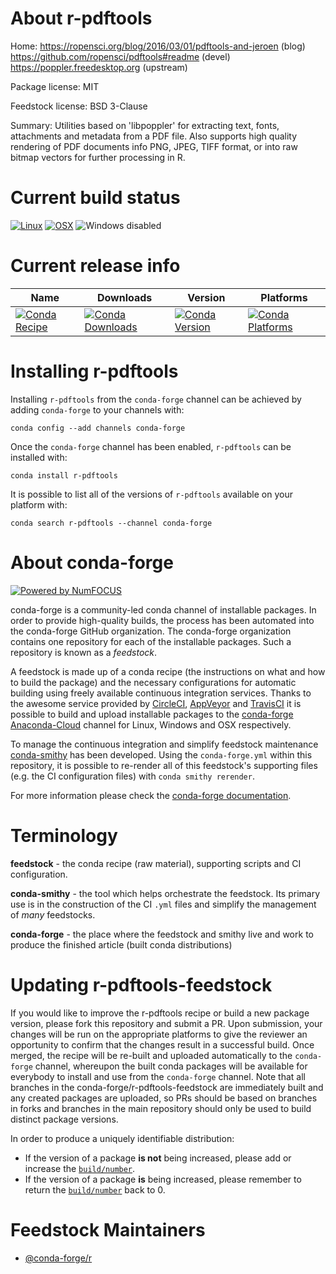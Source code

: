 <!--
# -*- mode: jinja -*-
-->

About r-pdftools
================

Home: https://ropensci.org/blog/2016/03/01/pdftools-and-jeroen (blog) https://github.com/ropensci/pdftools#readme (devel) https://poppler.freedesktop.org (upstream)

Package license: MIT

Feedstock license: BSD 3-Clause

Summary: Utilities based on 'libpoppler' for extracting text, fonts, attachments and  metadata from a PDF file. Also supports high quality rendering of PDF documents info PNG, JPEG, TIFF format, or into raw bitmap vectors for further processing in R.



Current build status
====================

[![Linux](https://img.shields.io/circleci/project/github/conda-forge/r-pdftools-feedstock/master.svg?label=Linux)](https://circleci.com/gh/conda-forge/r-pdftools-feedstock)
[![OSX](https://img.shields.io/travis/conda-forge/r-pdftools-feedstock/master.svg?label=macOS)](https://travis-ci.org/conda-forge/r-pdftools-feedstock)
![Windows disabled](https://img.shields.io/badge/Windows-disabled-lightgrey.svg)

Current release info
====================

| Name | Downloads | Version | Platforms |
| --- | --- | --- | --- |
| [![Conda Recipe](https://img.shields.io/badge/recipe-r--pdftools-green.svg)](https://anaconda.org/conda-forge/r-pdftools) | [![Conda Downloads](https://img.shields.io/conda/dn/conda-forge/r-pdftools.svg)](https://anaconda.org/conda-forge/r-pdftools) | [![Conda Version](https://img.shields.io/conda/vn/conda-forge/r-pdftools.svg)](https://anaconda.org/conda-forge/r-pdftools) | [![Conda Platforms](https://img.shields.io/conda/pn/conda-forge/r-pdftools.svg)](https://anaconda.org/conda-forge/r-pdftools) |

Installing r-pdftools
=====================

Installing `r-pdftools` from the `conda-forge` channel can be achieved by adding `conda-forge` to your channels with:

```
conda config --add channels conda-forge
```

Once the `conda-forge` channel has been enabled, `r-pdftools` can be installed with:

```
conda install r-pdftools
```

It is possible to list all of the versions of `r-pdftools` available on your platform with:

```
conda search r-pdftools --channel conda-forge
```


About conda-forge
=================

[![Powered by NumFOCUS](https://img.shields.io/badge/powered%20by-NumFOCUS-orange.svg?style=flat&colorA=E1523D&colorB=007D8A)](http://numfocus.org)

conda-forge is a community-led conda channel of installable packages.
In order to provide high-quality builds, the process has been automated into the
conda-forge GitHub organization. The conda-forge organization contains one repository
for each of the installable packages. Such a repository is known as a *feedstock*.

A feedstock is made up of a conda recipe (the instructions on what and how to build
the package) and the necessary configurations for automatic building using freely
available continuous integration services. Thanks to the awesome service provided by
[CircleCI](https://circleci.com/), [AppVeyor](https://www.appveyor.com/)
and [TravisCI](https://travis-ci.org/) it is possible to build and upload installable
packages to the [conda-forge](https://anaconda.org/conda-forge)
[Anaconda-Cloud](https://anaconda.org/) channel for Linux, Windows and OSX respectively.

To manage the continuous integration and simplify feedstock maintenance
[conda-smithy](https://github.com/conda-forge/conda-smithy) has been developed.
Using the ``conda-forge.yml`` within this repository, it is possible to re-render all of
this feedstock's supporting files (e.g. the CI configuration files) with ``conda smithy rerender``.

For more information please check the [conda-forge documentation](https://conda-forge.org/docs/).

Terminology
===========

**feedstock** - the conda recipe (raw material), supporting scripts and CI configuration.

**conda-smithy** - the tool which helps orchestrate the feedstock.
                   Its primary use is in the construction of the CI ``.yml`` files
                   and simplify the management of *many* feedstocks.

**conda-forge** - the place where the feedstock and smithy live and work to
                  produce the finished article (built conda distributions)


Updating r-pdftools-feedstock
=============================

If you would like to improve the r-pdftools recipe or build a new
package version, please fork this repository and submit a PR. Upon submission,
your changes will be run on the appropriate platforms to give the reviewer an
opportunity to confirm that the changes result in a successful build. Once
merged, the recipe will be re-built and uploaded automatically to the
`conda-forge` channel, whereupon the built conda packages will be available for
everybody to install and use from the `conda-forge` channel.
Note that all branches in the conda-forge/r-pdftools-feedstock are
immediately built and any created packages are uploaded, so PRs should be based
on branches in forks and branches in the main repository should only be used to
build distinct package versions.

In order to produce a uniquely identifiable distribution:
 * If the version of a package **is not** being increased, please add or increase
   the [``build/number``](https://conda.io/docs/user-guide/tasks/build-packages/define-metadata.html#build-number-and-string).
 * If the version of a package **is** being increased, please remember to return
   the [``build/number``](https://conda.io/docs/user-guide/tasks/build-packages/define-metadata.html#build-number-and-string)
   back to 0.

Feedstock Maintainers
=====================

* [@conda-forge/r](https://github.com/conda-forge/r/)

